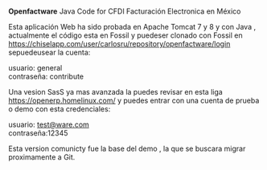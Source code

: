 #
<b>Openfactware</b>
Java Code for CFDI Facturación Electronica en México

Esta aplicación Web ha sido probada en Apache Tomcat 7 y 8 y con Java , actualmente el código esta en Fossil y puedeser clonado con Fossil en https://chiselapp.com/user/carlosru/repository/openfactware/login  sepuedeusear la cuenta:

usuario: general <br />
contraseña: contribute

Una vesion SasS ya mas avanzada la puedes revisar en esta liga
https://openerp.homelinux.com/ y puedes entrar con una cuenta de prueba o demo con esta credenciales:

usuario: test@ware.com <br />
contraseña:12345 

Esta version comunicty fue la base del demo , la que se buscara migrar proximamente a Git.


